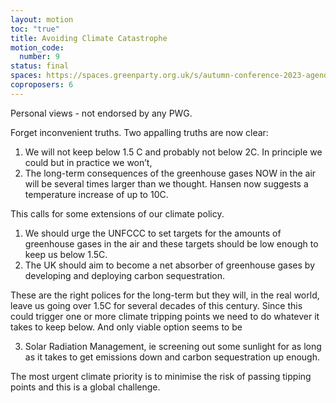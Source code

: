 ```yaml
---
layout: motion
toc: "true"
title: Avoiding Climate Catastrophe
motion_code:
  number: 9
status: final
spaces: https://spaces.greenparty.org.uk/s/autumn-conference-2023-agenda-forum/post/post/view?id=10888
coproposers: 6
---
```

Personal views - not endorsed by any PWG.

Forget inconvenient truths. Two appalling truths are now clear:

1. We will not keep below 1.5 C and probably not below 2C. In principle we could but in practice we won’t,
2. The long-term consequences of the greenhouse gases NOW in the air will be several times larger than we thought. Hansen now suggests a temperature increase of up to 10C.

This calls for some extensions of our climate policy.

1. We should urge the UNFCCC to set targets for the amounts of greenhouse gases in the air and these targets should be low enough to keep us below 1.5C.
2. The UK should aim to become a net absorber of greenhouse gases by developing and deploying carbon sequestration.

These are the right polices for the long-term but they will, in the real world, leave us going over 1.5C for several decades of this century. Since this could trigger one or more climate tripping points we need to do whatever it takes to keep below. And only viable option seems to be

3. Solar Radiation Management, ie screening out some sunlight for as long as it takes to get emissions down and carbon sequestration up enough.

The most urgent climate priority is to minimise the risk of passing tipping points and this is a global challenge.